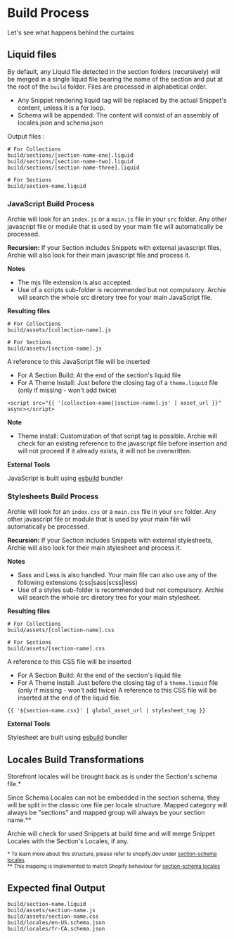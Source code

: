 # Build Process

Let's see what happens behind the curtains

## Liquid files

By default, any Liquid file detected in the section folders (recursively) will be merged in a single liquid file bearing
the name of the section and put at the root of the `build` folder. Files are processed in alphabetical order.

- Any Snippet rendering liquid tag will be replaced by the actual Snippet's content, unless it is a for loop.
- Schema will be appended. The content will consist of an assembly of locales.json and schema.json

Output files :
```shell
# For Collections
build/sections/[section-name-one].liquid
build/sections/[section-name-two].liquid
build/sections/[section-name-three].liquid

# For Sections
build/section-name.liquid
```

### JavaScript Build Process

Archie will look for an `index.js` or a `main.js` file in your `src` folder. Any other javascript file or module that is
used by your main file will automatically be processed.

**Recursion:** If your Section includes Snippets with external javascript files, Archie will also look for their main javascript file
and process it.

**Notes**
- The mjs file extension is also accepted.
- Use of a scripts sub-folder is recommended but not compulsory. Archie will search the whole src diretory tree for
  your main JavaScript file.

**Resulting files**

```shell
# For Collections
build/assets/[collection-name].js

# For Sections
build/assets/[section-name].js
```

A reference to this JavaScript file will be inserted
- For A Section Build: At the end of the section's liquid file
- For A Theme Install: Just before the closing </head> tag of a `theme.liquid` file (only if missing - won't add twice)

```liquid
<script src="{{ '[collection-name||section-name].js' | asset_url }}" async></script>
```

**Note**
- Theme install: Customization of that script tag is possible. Archie will check for an existing reference to the
  javascript file before insertion and will not proceed if it already exists, it will not be overwritten.

**External Tools**

JavaScript is built using [esbuild](https://esbuild.github.io/) bundler


### Stylesheets Build Process

Archie will look for an `index.css` or a `main.css` file in your `src` folder. Any
other javascript file or module that is used by your main file will automatically be processed.

**Recursion:** If your Section includes Snippets with external stylesheets, Archie will also look for their main
stylesheet and process it.

**Notes**
- Sass and Less is also handled. Your main file can also use any of the following extensions (css|sass|scss|less)
- Use of a styles sub-folder is recommended but not compulsory. Archie will search the whole src diretory tree for
  your main stylesheet.

**Resulting files**

```shell
# For Collections
build/assets/[collection-name].css

# For Sections
build/assets/[section-name].css
```


A reference to this CSS file will be inserted
- For A Section Build: At the end of the section's liquid file
- For A Theme Install: Just before the closing </head> tag of a `theme.liquid` file (only if missing - won't add twice)
  A reference to this CSS file will be inserted at the end of the liquid file.

```liquid
{{ '${section-name.css}' | global_asset_url | stylesheet_tag }}
```

**External Tools**

Stylesheet are built using [esbuild](https://esbuild.github.io/) bundler


## Locales Build Transformations

Storefront locales will be brought back as is under the Section's schema file.*

Since Schema Locales can not be embedded in the section schema, they will be split in the classic one file per locale
structure. Mapped category will always be "sections" and mapped group will always be your section name.**

Archie will check for used Snippets at build time and will merge Snippet Locales with the Section's Locales, if any.

<sup>* To learn more about this structure, please refer to shopify.dev under
[section-schema locales](https://shopify.dev/themes/architecture/sections/section-schema#locales)</sup><br>
<sup>** This mapping is implemented to match Shopify behaviour
for [section-schema locales](https://shopify.dev/themes/architecture/sections/section-schema#locales)</sup>


## Expected final Output

```shell
build/section-name.liquid
build/assets/section-name.js
build/assets/section-name.css
build/locales/en-US.schema.json
build/locales/fr-CA.schema.json
```
